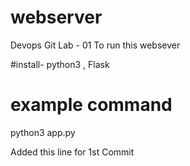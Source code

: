 # webserver
Devops Git Lab - 01
To run this websever 

#install-
python3 , Flask 


# example command
python3 app.py 

Added this line for 1st Commit

